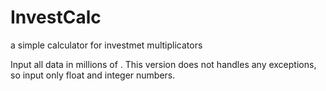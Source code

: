 # InvestCalc
a simple calculator for investmet multiplicators

Input all data in millions of <currencyname>. This version does not handles any exceptions, so input only float and integer numbers.
